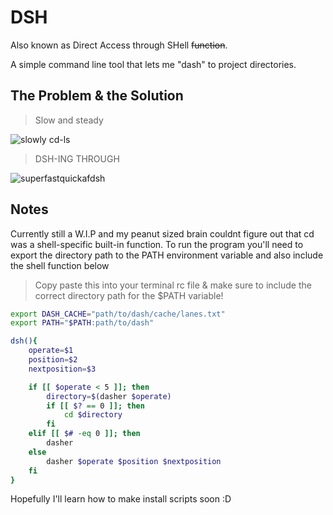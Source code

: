 # DSH
Also known as Direct Access through SHell ~~function~~.

A simple command line tool that lets me "dash" to project directories. 

## The Problem & the Solution

>Slow and steady

![slowly cd-ls](https://github.com/leeian1011/dsh/blob/fastlane/imgandgif/problemgif.gif)

>DSH-ING THROUGH

![superfastquickafdsh](https://github.com/leeian1011/dsh/blob/fastlane/imgandgif/solutiongif.gif)

## Notes

Currently still a W.I.P and my peanut sized brain couldnt figure out that cd was a shell-specific built-in function.
To run the program you'll need to export the directory path to the PATH environment variable and also include the shell function below

> Copy paste this into your terminal rc file & make sure to include the correct directory path for the $PATH variable!

```bash
export DASH_CACHE="path/to/dash/cache/lanes.txt"
export PATH="$PATH:path/to/dash"

dsh(){
    operate=$1
    position=$2
    nextposition=$3

    if [[ $operate < 5 ]]; then
        directory=$(dasher $operate)
        if [[ $? == 0 ]]; then
            cd $directory
        fi
    elif [[ $# -eq 0 ]]; then
        dasher
    else
        dasher $operate $position $nextposition
    fi
}

```

Hopefully I'll learn how to make install scripts soon :D
